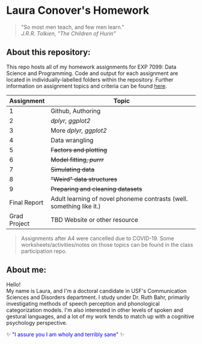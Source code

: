 # Laura Conover's Homework  
>"So most men teach, and few men learn."  
>*J.R.R. Tolkien, "The Children of Hurin"*  

## About this repository:  
This repo hosts all of my homework assignments for EXP 7099: Data Science and Programming.  Code and output for each assignment are located in individually-labelled folders within the repository.  Further information on assignment topics and criteria can be found [here](https://wiernik-datasci.netlify.com/evaluation/assignments/).

**Assignment** | **Topic**
---------- | -----------
1 | Github, Authoring
2 | *dplyr, ggplot2*
3 | More *dplyr, ggplot2*
4 | Data wrangling
5 | ~~Factors and plotting~~
6 | ~~Model fitting, *purrr*~~
7 | ~~Simulating data~~
8 | ~~"Weird" data structures~~
9 | ~~Preparing and cleaning datasets~~
Final Report | Adult learning of novel phoneme contrasts (well.  something like it.)
Grad Project | TBD Website or other resource

> Assignments after A4 were cancelled due to COVID-19.  Some worksheets/activities/notes on those topics can be found in the class participation repo.

## About me:  
Hello!  
My name is Laura, and I'm a doctoral candidate in USF's Communication Sciences and Disorders department.  I study under Dr. Ruth Bahr, primarily investigating methods of speech perception and phonological categorization models.  I'm also interested in other levels of spoken and gestural languages, and a lot of my work tends to match up with a cognitive psychology perspective.  

:sparkles: <span style="color:blue">"I assure you I am wholy and terribly sane"</span> :sparkles:
